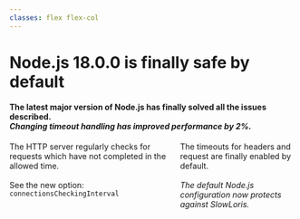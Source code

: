 ```yaml
---
classes: flex flex-col
---
```


# Node.js 18.0.0 is finally safe by default

<h4>
  The latest major version of Node.js has finally solved all the issues described.<br/>
  <em>Changing timeout handling has improved performance by 2%.</em>
</h4>

<div class="flex flex-1 columns-container mt-0 items-center">
  <div class="columns flex flex-1 items-center">
  <Item icon="history" title="Request are checked periodically">
    The HTTP server regularly checks for requests which have not completed in the allowed time.
    <br/><br/>
    See the new option: <br/><code>connectionsCheckingInterval</code>
  </Item>

  <Line height="190" class="columns__border stroke-neutral-300"/>

  <Item icon="license" title="Have safer defaults">
    The timeouts for headers and request
    are finally enabled by default.
    <br/><br/>
    <em>The default Node.js configuration now protects against SlowLoris.</em>
  </Item>
  </div>
</div>

<!--
Mention that this was possible due to semver major change and thus it will not be backported.
-->
